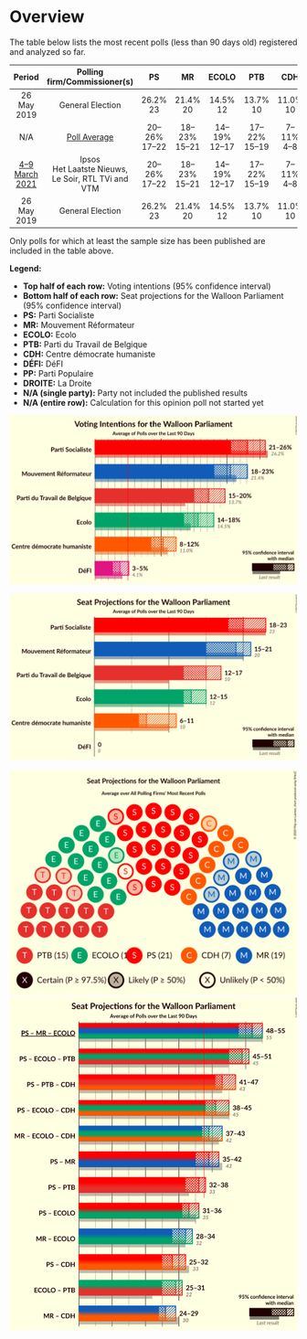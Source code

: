 # Overview

The table below lists the most recent polls (less than 90 days old) registered and analyzed so far.

| Period     | Polling firm/Commissioner(s) | PS | MR | ECOLO | PTB | CDH | DÉFI | PP | DROITE |
|:----------:|:----------------------------:|:--:|:--:|:--:|:--:|:--:|:--:|:--:|:--:|
| 26 May 2019 | General Election | 26.2% <br> 23 | 21.4% <br> 20 | 14.5% <br> 12 | 13.7% <br> 10 | 11.0% <br> 10 | 4.1% <br> 0 | 3.7% <br> 0 | 0.2% <br> 0 |
| N/A | [Poll Average](average.html) | 20–26% <br> 17–22 | 18–23% <br> 15–21 | 14–19% <br> 12–17 | 17–22% <br> 15–19 | 7–11% <br> 4–8 | 3–5% <br> 0–1 | N/A <br> N/A | N/A <br> N/A |
| [4–9 March 2021](2021-03-09-Ipsos.html) | Ipsos <br> Het Laatste Nieuws, Le Soir, RTL TVi and VTM | 20–26% <br> 17–22 | 18–23% <br> 15–21 | 14–19% <br> 12–17 | 17–22% <br> 15–19 | 7–11% <br> 4–8 | 3–5% <br> 0–1 | N/A <br> N/A | N/A <br> N/A |
| 26 May 2019 | General Election | 26.2% <br> 23 | 21.4% <br> 20 | 14.5% <br> 12 | 13.7% <br> 10 | 11.0% <br> 10 | 4.1% <br> 0 | 3.7% <br> 0 | 0.2% <br> 0 |

Only polls for which at least the sample size has been published are included in the table above.

**Legend:**
+ **Top half of each row:** Voting intentions (95% confidence interval)
+ **Bottom half of each row:** Seat projections for the Walloon Parliament (95% confidence interval)
+ **PS:** Parti Socialiste
+ **MR:** Mouvement Réformateur
+ **ECOLO:** Ecolo
+ **PTB:** Parti du Travail de Belgique
+ **CDH:** Centre démocrate humaniste
+ **DÉFI:** DéFI
+ **PP:** Parti Populaire
+ **DROITE:** La Droite
+ **N/A (single party):** Party not included the published results
+ **N/A (entire row):** Calculation for this opinion poll not started yet


![Graph with voting intentions not yet produced](average.png "Voting Intentions")

![Graph with seats not yet produced](average-seats.png "Seats")

![Graph with seating plan not yet produced](average-seating-plan.png "Seating Plan")
![Graph with coalitions seats not yet produced](average-coalitions-seats.png "Coalitions Seats")
